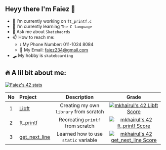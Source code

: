 ## Heyy there I'm Faiez 👋

<!--
**Fayezzzz/Fayezzzz** is a ✨ _special_ ✨ repository because its `README.md` (this file) appears on your GitHub profile.

Here are some ideas to get you started:-->
  
* 🔭 I’m currently working on `ft_printf.c`
* 🌱 I’m currently learning `The C language`
* 💬 Ask me about `Skatebaords`
* 📫 How to reach me:
  - 📞 My Phone Number: 011-1024 8084
  - 📧 My Email: faiez234@gmail.com
* 🛹 My hobby is `skateboarding`

## 🔥 A lil bit about me:
[![Faiez's 42 stats](https://badge42.vercel.app/api/v2/cl5mccvot004509mlnhxxwj9p/stats?cursusId=21&coalitionId=183)](https://github.com/JaeSeoKim/badge42)

| No  | Project                                     | Description                            | Grade   |
| :-: | :------------------------------------------ | :------------------------------------: | :-----: |
| 1   | [Libft](https://github.com/Fayezzzz/Libft)  | Creating my own `library` from scratch | [![mkhairul's 42 Libft Score]( https://badge42.vercel.app/api/v2/cl5mccvot004509mlnhxxwj9p/project/2618193)](https://github.com/JaeSeoKim/badge42)|
| 2   | [ft_printf](https://github.com/Fayezzzz/ft_printf)| Recreating `printf` from scratch |[![mkhairul's 42 ft_printf Score]( https://badge42.vercel.app/api/v2/cl5mccvot004509mlnhxxwj9p/project/2629636)](https://github.com/JaeSeoKim/badge42)|
| 3   | [get_next_line](https://github.com/Fayezzzz/get_next_line)| Learned how to use `static` variable | [![mkhairul's 42 get_next_line Score]( https://badge42.vercel.app/api/v2/cl5mccvot004509mlnhxxwj9p/project/2629638)](https://github.com/JaeSeoKim/badge42)|
